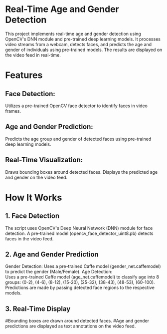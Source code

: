 <h1>Real-Time Age and Gender Detection</h1>
This project implements real-time age and gender detection using OpenCV's DNN module and pre-trained deep learning models. It processes video streams from a webcam, detects faces, and predicts the age and gender of individuals using pre-trained models. The results are displayed on the video feed in real-time.

<h1>Features</h1>
<h2>Face Detection:</h2>

Utilizes a pre-trained OpenCV face detector to identify faces in video frames.
<h2>Age and Gender Prediction:</h2>

Predicts the age group and gender of detected faces using pre-trained deep learning models.
<h2>Real-Time Visualization:</h2>

Draws bounding boxes around detected faces.
Displays the predicted age and gender on the video feed.

<h1>How It Works</h1>
<h2>1. Face Detection</h2>
The script uses OpenCV's Deep Neural Network (DNN) module for face detection.
A pre-trained model (opencv_face_detector_uint8.pb) detects faces in the video feed.
<br>
<h2>2. Age and Gender Prediction</h2>
Gender Detection:
Uses a pre-trained Caffe model (gender_net.caffemodel) to predict the gender (Male/Female).
Age Detection:
<br>
Uses a pre-trained Caffe model (age_net.caffemodel) to classify age into 8 groups:
(0-2), (4-6), (8-12), (15-20), (25-32), (38-43), (48-53), (60-100).
Predictions are made by passing detected face regions to the respective models.
<br>
<h2>3. Real-Time Display</h2>
#Bounding boxes are drawn around detected faces.
#Age and gender predictions are displayed as text annotations on the video feed.
